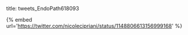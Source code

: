 title: tweets_EndoPath618093

{% embed url='https://twitter.com/nicolecipriani/status/1148806613156999168' %}
